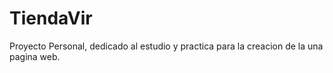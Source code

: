 # TiendaVir
Proyecto Personal, dedicado al estudio y practica para la creacion de la una pagina web.
